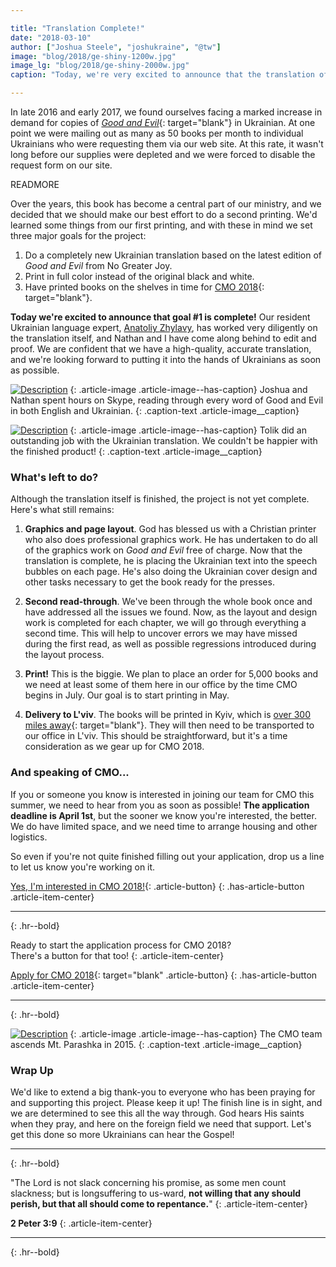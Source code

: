 ```yaml
---

title: "Translation Complete!"
date: "2018-03-10"
author: ["Joshua Steele", "joshukraine", "@tw"]
image: "blog/2018/ge-shiny-1200w.jpg"
image_lg: "blog/2018/ge-shiny-2000w.jpg"
caption: "Today, we're very excited to announce that the translation of Good and Evil into Ukrainian is complete!"

---
```


In late 2016 and early 2017, we found ourselves facing a marked increase in demand for copies of [*Good and Evil*](http://www.comicbook.bible/){: target="blank"} in Ukrainian. At one point we were mailing out as many as 50 books per month to individual Ukrainians who were requesting them via our web site. At this rate, it wasn't long before our supplies were depleted and we were forced to disable the request form on our site.

READMORE


Over the years, this book has become a central part of our ministry, and we decided that we should make our best effort to do a second printing. We'd learned some things from our first printing, and with these in mind we set three major goals for the project:

1. Do a completely new Ukrainian translation based on the latest edition of *Good and Evil* from No Greater Joy.
1. Print in full color instead of the original black and white.
1. Have printed books on the shelves in time for [CMO 2018](https://cmoproject.org/){: target="blank"}.

**Today we're excited to announce that goal #1 is complete!** Our resident Ukrainian language expert, [Anatoliy Zhylavy](https://euroteamoutreach.org/blog/2018/01/national-missionaries/), has worked very diligently on the translation itself, and Nathan and I have come along behind to edit and proof. We are confident that we have a high-quality, accurate translation, and we're looking forward to putting it into the hands of Ukrainians as soon as possible.

[![Description](/assets/images/blog/2018/proof-ge-550w.jpg)](/assets/images/blog/2018/proof-ge-2000w.jpg)
{: .article-image .article-image--has-caption}
Joshua and Nathan spent hours on Skype, reading through every word of Good and Evil in both English and Ukrainian.
{: .caption-text .article-image__caption}

[![Description](/assets/images/blog/2018/tolik-translating-550w.jpg)](/assets/images/blog/2018/tolik-translating-2000w.jpg)
{: .article-image .article-image--has-caption}
Tolik did an outstanding job with the Ukrainian translation. We couldn't be happier with the finished product!
{: .caption-text .article-image__caption}

### What's left to do?

Although the translation itself is finished, the project is not yet complete. Here's what still remains:

1. **Graphics and page layout**. God has blessed us with a Christian printer who also does professional graphics work. He has undertaken to do all of the graphics work on *Good and Evil* free of charge. Now that the translation is complete, he is placing the Ukrainian text into the speech bubbles on each page. He's also doing the Ukrainian cover design and other tasks necessary to get the book ready for the presses.

1. **Second read-through**. We've been through the whole book once and have addressed all the issues we found. Now, as the layout and design work is completed for each chapter, we will go through everything a second time. This will help to uncover errors we may have missed during the first read, as well as possible regressions introduced during the layout process.

1. **Print!** This is the biggie. We plan to place an order for 5,000 books and we need at least some of them here in our office by the time CMO begins in July. Our goal is to start printing in May.

1. **Delivery to L'viv**. The books will be printed in Kyiv, which is [over 300 miles away](https://goo.gl/maps/zaHHEY4sknR2){: target="blank"}. They will then need to be transported to our office in L'viv. This should be straightforward, but it's a time consideration as we gear up for CMO 2018.


### And speaking of CMO...

If you or someone you know is interested in joining our team for CMO this summer, we need to hear from you as soon as possible! **The application deadline is April 1st**, but the sooner we know you're interested, the better. We do have limited space, and we need time to arrange housing and other logistics.

So even if you're not quite finished filling out your application, drop us a line to let us know you're working on it.

[Yes, I'm interested in CMO 2018!](/contact){: .article-button}
{: .has-article-button .article-item-center}

---
{: .hr--bold}

Ready to start the application process for CMO 2018?  
There's a button for that too!
{: .article-item-center}

[Apply for CMO 2018](http://www.cmoproject.org/apply/){: target="blank" .article-button}
{: .has-article-button .article-item-center}

---
{: .hr--bold}

[![Description](/assets/images/blog/2018/cmo-guys-550w.jpg)](/assets/images/blog/2018/cmo-guys-2000w.jpg)
{: .article-image .article-image--has-caption}
The CMO team ascends Mt. Parashka in 2015.
{: .caption-text .article-image__caption}

### Wrap Up

We'd like to extend a big thank-you to everyone who has been praying for and supporting this project. Please keep it up! The finish line is in sight, and we are determined to see this all the way through. God hears His saints when they pray, and here on the foreign field we need that support. Let's get this done so more Ukrainians can hear the Gospel!

---
{: .hr--bold}

"The Lord is not slack concerning his promise, as some men count slackness; but is longsuffering to us-ward, **not willing that any should perish, but that all should come to repentance.**"
{: .article-item-center}

**2 Peter 3:9**
{: .article-item-center}

---
{: .hr--bold}
